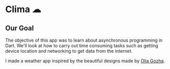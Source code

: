 # Clima ☁

## Our Goal

The objective of this app was to learn about asynchronous programming in Dart. We'll look at how to carry out time consuming tasks such as getting device location and networking to get data from the internet. 


I made a weather app inspired by the beautiful designs made by [Olia Gozha](https://dribbble.com/shots/4663154-). 

